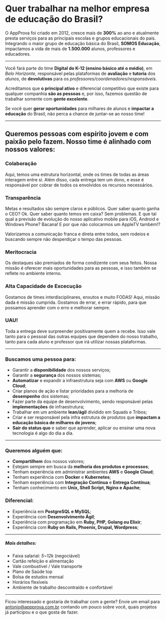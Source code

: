 # Quer trabalhar na melhor empresa de educação do Brasil?

O AppProva foi criado em 2012, cresce mais de **300%** ao ano e atualmente presta serviços para as principais escolas e grupos educacionais do país. Integrando o maior grupo de educação básica do Brasil, **SOMOS Educação**, impactamos a vida de mais de **1.500.000** alunos, professores e educadores.

---

Você fará parte do time **Digital do K-12 (ensino básico até o médio)**, em *Belo Horizonte*, responsável pelas plataformas de **avaliação** e **tutoria** dos *alunos*, de **devolutivas** para os *professores/coordenadores/responsáveis*.

Acreditamos que **o principal ativo** e diferencial competitivo que existe para qualquer companhia **são as pessoas** e, por isso, fazemos questão de trabalhar somente com **gente excelente**.

Se você quer **gerar oportunidades** para milhares de alunos e **impactar a educação** do Brasil, não perca a chance de juntar-se ao nosso time!

---
## Queremos pessoas com espírito jovem e com paixão pelo fazem. Nosso time é alinhado com nossos valores:

### Colaboração

Aqui, temos uma estrutura horizontal, onde os times de todas as áreas interagem entre si. Além disso, cada
entrega tem um dono, e esse é responsável por cobrar de todos os envolvidos os recursos necessários.

### Transparência

Metas e resultados são sempre claros e públicos. Quer saber quanto ganha o CEO? Ok. Quer saber quanto temos em caixa? Sem problemas. E que tal qual a previsão de evolução do nosso aplicativo mobile para iOS, Android e Windows Phone? Bacana! E por que não colocarmos um AppleTV também!?

Valorizamos a comunicação franca e direta entre todos, sem rodeios e buscando sempre não desperdiçar o tempo das pessoas.

### Meritocracia

Os destaques são premiados de forma condizente com seus feitos. Nossa missão é oferecer mais oportunidades para as pessoas, e isso também se reflete no ambiente interno.

### Alta Capacidade de Excecução

Gostamos de times interdisciplinares, enxutos e muito FODAS! Aqui, missão dada é missão cumprida. Gostamos de errar, e errar rápido, para que possamos aprender com o erro e melhorar sempre.

### UAU!

Toda a entrega deve surpreender positivamente quem a recebe. Isso vale tanto para o pessoal das outras equipes que dependem do nosso trabalho, tanto para cada aluno e professor que irá utilizar nossas plataformas.

---

### Buscamos uma pessoa para:

- Garantir a **disponibilidade** dos nossos serviços;
- Garantir a **segurança** dos nossos sistemas;
- **Automatizar** e expandir a infraestrutura seja com **AWS** ou **Google Cloud**;
- Criar planos de ação e listar prioridades para a melhoria de **desempenho** dos sistemas;
- Fazer parte da equipe de desenvolvimento, sendo responsável pelas **implementações** de infraestrutura;
- Trabalhar em um ambiente **lean/ágil** dividido em Squads e Tribos;
- Criar e ser responsável pela infra estrutura de produtos que **impactam a educação básica de milhares de jovens**;
- **Sair do status quo** e saber que aprender, aplicar ou ensinar uma nova tecnologia é algo do dia a dia.

---
### Queremos alguém que:

- **Compartilhem** dos nossos valores;
- Estejam sempre em busca da **melhoria dos produtos e processos**;
- Tenham experiência em administrar ambientes **AWS** e **Google Cloud**;
- Tenham experiência com **Docker** e **Kubernetes**;
- Tenham experiência com **Integração Contínua** e **Entrega Contínua**;
- Tenham conhecimento em **Unix, Shell Script, Nginx e Apache**;

### Diferencial:
- Experiência em **PostgreSQL e MySQL**;
- Experiência com **Desenvolvimento Ágil**;
- Experiência com programação em **Ruby, PHP, Golang ou Elixir**;
- Experiência com **Ruby on Rails, Phoenix, Drupal, Wordpress**;

---
##### Mais detalhes:

- Faixa salarial: *5~12k* (negociável)
- Cartão refeição e alimentação
- Vale combustível / Vale transporte
- Plano de Saúde top
- Bolsa de estudos mensal
- Horários flexíveis
- Ambiente de trabalho descontraído e confortável

---

Ficou interessado e gostaria de trabalhar com a gente? Envie um email para antonio@appprova.com.br contando um pouco sobre você, quais projetos já participou e o que gosta de fazer.
